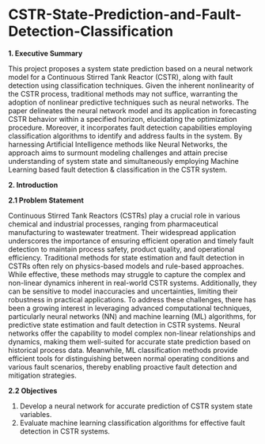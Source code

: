 # CSTR-State-Prediction-and-Fault-Detection-Classification
**1. Executive Summary**
   
This project proposes a system state prediction based on a neural network model for a Continuous Stirred Tank Reactor (CSTR), along with fault detection using classification techniques. Given the inherent nonlinearity of the CSTR process, traditional methods may not suffice, warranting the adoption of nonlinear predictive techniques such as neural networks. The paper delineates the neural network model and its application in forecasting CSTR behavior within a specified horizon, elucidating the optimization procedure. Moreover, it incorporates fault detection capabilities employing classification algorithms to identify and address faults in the system. By harnessing Artificial Intelligence methods like Neural Networks, the approach aims to surmount modeling challenges and attain precise understanding of system state and simultaneously employing Machine Learning based fault detection & classification in the CSTR system.

**2. Introduction**

**2.1 Problem Statement**

Continuous Stirred Tank Reactors (CSTRs) play a crucial role in various chemical and industrial processes, ranging from pharmaceutical manufacturing to wastewater treatment. Their widespread application underscores the importance of ensuring efficient operation and timely fault detection to maintain process safety, product quality, and operational efficiency. Traditional methods for state estimation and fault detection in CSTRs often rely on physics-based models and rule-based approaches. While effective, these methods may struggle to capture the complex and non-linear dynamics inherent in real-world CSTR systems. Additionally, they can be sensitive to model inaccuracies and uncertainties, limiting their robustness in practical applications.
To address these challenges, there has been a growing interest in leveraging advanced computational techniques, particularly neural networks (NN) and machine learning (ML) algorithms, for predictive state estimation and fault detection in CSTR systems. Neural networks offer the capability to model complex non-linear relationships and dynamics, making them well-suited for accurate state prediction based on historical process data. Meanwhile, ML classification methods provide efficient tools for distinguishing between normal operating conditions and various fault scenarios, thereby enabling proactive fault detection and mitigation strategies.

**2.2 Objectives**

1. Develop a neural network for accurate prediction of CSTR system state variables.
2. Evaluate machine learning classification algorithms for effective fault detection in CSTR systems.

